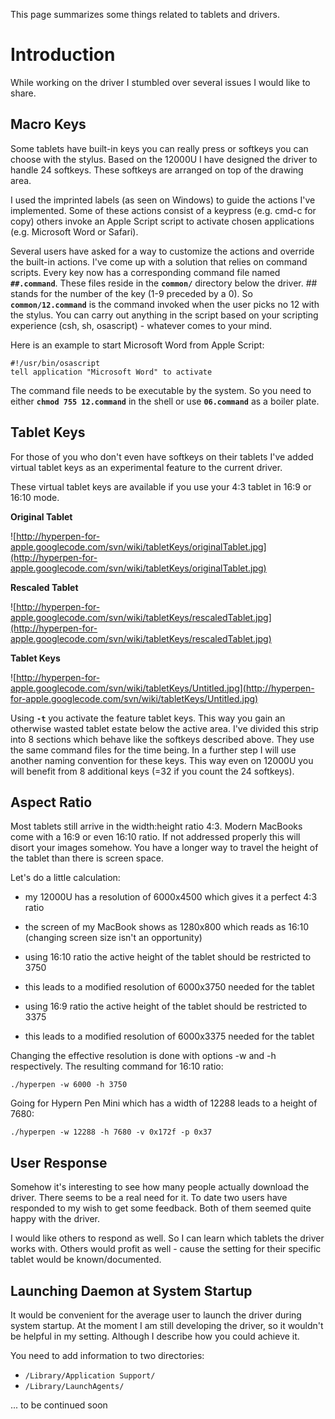 This page summarizes some things related to tablets and drivers.

# Introduction #

While working on the driver I stumbled over several issues I would like to share.

## Macro Keys ##

Some tablets have built-in keys you can really press or softkeys you can choose with the stylus. Based on the 12000U I have designed the driver to handle 24 softkeys. These softkeys are arranged on top of the drawing area.

I used the imprinted labels (as seen on Windows) to guide the actions I've implemented. Some of these actions consist of a keypress (e.g. cmd-c for copy) others invoke an Apple Script script to activate chosen applications (e.g. Microsoft Word or Safari).

Several users have asked for a way to customize the actions and override the built-in actions. I've come up with a solution that relies on command scripts. Every key now has a corresponding command file named **`##.command`**. These files reside in the **`common/`** directory below the driver. ## stands for the number of the key (1-9 preceded by a 0). So **`common/12.command`** is the command invoked when the user picks no 12 with the stylus. You can carry out anything in the script based on your scripting experience (csh, sh, osascript) - whatever comes to your mind.

Here is an example to start Microsoft Word from Apple Script:
```
#!/usr/bin/osascript
tell application "Microsoft Word" to activate
```

The command file needs to be executable by the system. So you need to either **`chmod 755 12.command`** in the shell or use **`06.command`** as a boiler plate.

## Tablet Keys ##
For those of you who don't even have softkeys on their tablets I've added virtual tablet keys as an experimental feature to the current driver.

These virtual tablet keys are available if you use your 4:3 tablet in 16:9 or 16:10 mode.

**Original Tablet**

![http://hyperpen-for-apple.googlecode.com/svn/wiki/tabletKeys/originalTablet.jpg](http://hyperpen-for-apple.googlecode.com/svn/wiki/tabletKeys/originalTablet.jpg)

**Rescaled Tablet**

![http://hyperpen-for-apple.googlecode.com/svn/wiki/tabletKeys/rescaledTablet.jpg](http://hyperpen-for-apple.googlecode.com/svn/wiki/tabletKeys/rescaledTablet.jpg)

**Tablet Keys**

![http://hyperpen-for-apple.googlecode.com/svn/wiki/tabletKeys/Untitled.jpg](http://hyperpen-for-apple.googlecode.com/svn/wiki/tabletKeys/Untitled.jpg)

Using **`-t`** you activate the feature tablet keys. This way you gain an otherwise wasted tablet estate below the active area. I've divided this strip into 8 sections which behave like the softkeys described above. They use the same command files for the time being. In a further step I will use another naming convention for these keys. This way even on 12000U you will benefit from 8 additional keys (=32 if you count the 24 softkeys).


## Aspect Ratio ##

Most tablets still arrive in the width:height ratio 4:3. Modern MacBooks come with a 16:9 or even 16:10 ratio. If not addressed properly this will disort your images somehow. You have a longer way to travel the height of the tablet than there is screen space.

Let's do a little calculation:
  * my 12000U has a resolution of 6000x4500 which gives it a perfect 4:3 ratio
  * the screen of my MacBook shows as 1280x800 which reads as 16:10 (changing screen size isn't an opportunity)
  * using 16:10 ratio the active height of the tablet should be restricted to 3750
  * this leads to a modified resolution of 6000x3750 needed for the tablet

  * using 16:9 ratio the active height of the tablet should be restricted to 3375
  * this leads to a modified resolution of 6000x3375 needed for the tablet

Changing the effective resolution is done with options -w and -h respectively. The resulting command for 16:10 ratio:
```
./hyperpen -w 6000 -h 3750
```

Going for Hypern Pen Mini which has a width of 12288 leads to a height of 7680:
```
./hyperpen -w 12288 -h 7680 -v 0x172f -p 0x37
```

## User Response ##

Somehow it's interesting to see how many people actually download the driver. There seems to be a real need for it. To date two users have responded to my wish to get some feedback. Both of them seemed quite happy with the driver.

I would like others to respond as well. So I can learn which tablets the driver works with. Others would profit as well - cause the setting for their specific tablet would be known/documented.

## Launching Daemon at System Startup ##

It would be convenient for the average user to launch the driver during system startup. At the moment I am still developing the driver, so it wouldn't be helpful in my setting. Although I describe how you could achieve it.

You need to add information to two directories:
  * `/Library/Application Support/`
  * `/Library/LaunchAgents/`

... to be continued soon
